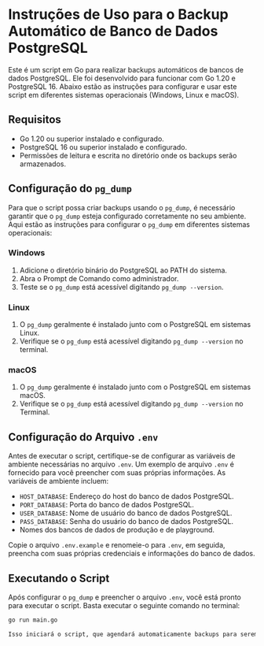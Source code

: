 # Instruções de Uso para o Backup Automático de Banco de Dados PostgreSQL

Este é um script em Go para realizar backups automáticos de bancos de dados PostgreSQL. Ele foi desenvolvido para funcionar com Go 1.20 e PostgreSQL 16. Abaixo estão as instruções para configurar e usar este script em diferentes sistemas operacionais (Windows, Linux e macOS).

## Requisitos

- Go 1.20 ou superior instalado e configurado.
- PostgreSQL 16 ou superior instalado e configurado.
- Permissões de leitura e escrita no diretório onde os backups serão armazenados.

## Configuração do `pg_dump`

Para que o script possa criar backups usando o `pg_dump`, é necessário garantir que o `pg_dump` esteja configurado corretamente no seu ambiente. Aqui estão as instruções para configurar o `pg_dump` em diferentes sistemas operacionais:

### Windows

1. Adicione o diretório binário do PostgreSQL ao PATH do sistema.
2. Abra o Prompt de Comando como administrador.
3. Teste se o `pg_dump` está acessível digitando `pg_dump --version`.

### Linux

1. O `pg_dump` geralmente é instalado junto com o PostgreSQL em sistemas Linux.
2. Verifique se o `pg_dump` está acessível digitando `pg_dump --version` no terminal.

### macOS

1. O `pg_dump` geralmente é instalado junto com o PostgreSQL em sistemas macOS.
2. Verifique se o `pg_dump` está acessível digitando `pg_dump --version` no Terminal.

## Configuração do Arquivo `.env`

Antes de executar o script, certifique-se de configurar as variáveis de ambiente necessárias no arquivo `.env`. Um exemplo de arquivo `.env` é fornecido para você preencher com suas próprias informações. As variáveis de ambiente incluem:

- `HOST_DATABASE`: Endereço do host do banco de dados PostgreSQL.
- `PORT_DATABASE`: Porta do banco de dados PostgreSQL.
- `USER_DATABASE`: Nome de usuário do banco de dados PostgreSQL.
- `PASS_DATABASE`: Senha do usuário do banco de dados PostgreSQL.
- Nomes dos bancos de dados de produção e de playground.

Copie o arquivo `.env.example` e renomeie-o para `.env`, em seguida, preencha com suas próprias credenciais e informações do banco de dados.

## Executando o Script

Após configurar o `pg_dump` e preencher o arquivo `.env`, você está pronto para executar o script. Basta executar o seguinte comando no terminal:

```bash
go run main.go

Isso iniciará o script, que agendará automaticamente backups para serem executados diariamente às 22h (horário do Brasil). Certifique-se de manter o script em execução para que os backups sejam agendados e executados conforme programado.